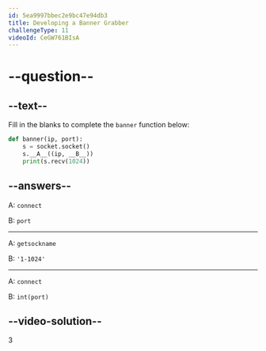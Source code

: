 ```yaml
---
id: 5ea9997bbec2e9bc47e94db3
title: Developing a Banner Grabber
challengeType: 11
videoId: CeGW761BIsA
---
```


# --question--

## --text--

Fill in the blanks to complete the `banner` function below:

```py
def banner(ip, port):
    s = socket.socket()
    s.__A__((ip, __B__))
    print(s.recv(1024))
```

## --answers--

A: `connect`

B: `port`

---

A: `getsockname`

B: `'1-1024'`

---

A: `connect`

B: `int(port)`

## --video-solution--

3

